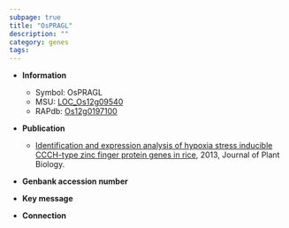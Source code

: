 ```yaml
---
subpage: true
title: "OsPRAGL"
description: ""
category: genes
tags: 
---
```


* **Information**  
    + Symbol: OsPRAGL  
    + MSU: [LOC_Os12g09540](http://rice.plantbiology.msu.edu/cgi-bin/ORF_infopage.cgi?orf=LOC_Os12g09540)  
    + RAPdb: [Os12g0197100](http://rapdb.dna.affrc.go.jp/viewer/gbrowse_details/irgsp1?name=Os12g0197100)  

* **Publication**  
    + [Identification and expression analysis of hypoxia stress inducible CCCH-type zinc finger protein genes in rice](http://www.ncbi.nlm.nih.gov/pubmed?term=Identification+and+expression+analysis+of+hypoxia+stress+inducible+CCCH-type+zinc+finger+protein+genes+in+rice%5BTitle%5D), 2013, Journal of Plant Biology.

* **Genbank accession number**  

* **Key message**  

* **Connection**  



